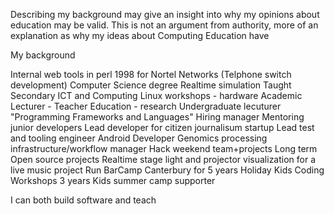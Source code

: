 Describing my background may give an insight into why my opinions about education may be valid.
This is not an argument from authority, more of an explanation as why my ideas about Computing Education have

My background

Internal web tools in perl 1998 for Nortel Networks (Telphone switch development)
Computer Science degree
  Realtime simulation
Taught Secondary ICT and Computing
  Linux workshops - hardware
Academic Lecturer - Teacher Education - research
Undergraduate lecuturer "Programming Frameworks and Languages"
Hiring manager
Mentoring junior developers
Lead developer for citizen journalisum startup
Lead test and tooling engineer
Android Developer
Genomics processing infrastructure/workflow manager
Hack weekend team+projects
Long term Open source projects
Realtime stage light and projector visualization for a live music project
Run BarCamp Canterbury for 5 years
Holiday Kids Coding Workshops 3 years
Kids summer camp supporter

I can both build software and teach
